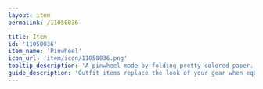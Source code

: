```yaml
---
layout: item
permalink: /11050036

title: Item
id: '11050036'
item_name: 'Pinwheel'
icon_url: 'item/icon/11050036.png'
tooltip_description: 'A pinwheel made by folding pretty colored paper.'
guide_description: 'Outfit items replace the look of your gear when equipped.'
---
```

